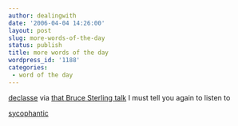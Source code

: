 ```yaml
---
author: dealingwith
date: '2006-04-04 14:26:00'
layout: post
slug: more-words-of-the-day
status: publish
title: more words of the day
wordpress_id: '1188'
categories:
 - word of the day
---
```


[declasse][1] via [that Bruce Sterling talk][2] I must tell you again to
listen to

[sycophantic][3]

   [1]: http://dictionary.reference.com/search?q=declasse

   [2]:
http://server1.sxsw.com/2006/coverage/SXSW06.INT.20060314.BruceSterling.mp3

   [3]: http://dictionary.reference.com/search?q=sycophantic

